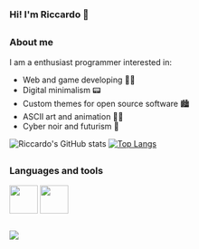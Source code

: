 ### Hi! I'm Riccardo  👋

##
### About me

I am a enthusiast programmer interested in:

- Web and game developing :man_technologist:
- Digital minimalism :pager:
- Custom themes for open source software 🏙️
- ASCII art and animation :man_artist:
- Cyber noir and futurism :8ball:

![Riccardo's GitHub stats](https://github-readme-stats.vercel.app/api?username=RiccardoSilva42&show_icons=true&theme=dark&include_all_comits=true&count_private=true)
[![Top Langs](https://github-readme-stats.vercel.app/api/top-langs/?username=RiccardoSilva42&layout=pie)](https://github.com/anuraghazra/github-readme-stats) 

##
### Languages and tools

<div>
<img align="center" height="50" widht="60" src="https://cdn.jsdelivr.net/gh/devicons/devicon/icons/html5/html5-original-wordmark.svg" />
<img align="center" height="50" widht="60" src="https://cdn.jsdelivr.net/gh/devicons/devicon/icons/css3/css3-original-wordmark.svg" />
</div>   

##

<img src="https://cdn.discordapp.com/attachments/766063443068321832/1185389473752678400/IMG_6C0791D334EA_1_1.jpeg?ex=658f6efa&is=657cf9fa&hm=b09a7e47dbb7bf03d81a6aa8bec9cd181189e4f50e40ca633ad1d14503771274&">

##


